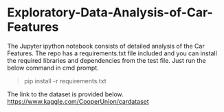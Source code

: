 # Exploratory-Data-Analysis-of-Car-Features

The Jupyter ipython notebook consists of detailed analysis of the Car Features.
The repo has a requirements.txt file included and you can install the required libraries and dependencies from the test file.
Just run the below command in cmd prompt.
> pip install -r requirements.txt

The link to the dataset is provided below.
https://www.kaggle.com/CooperUnion/cardataset
